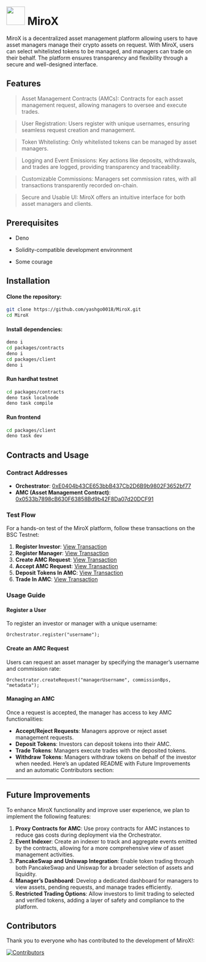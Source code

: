 # <img src="https://mirox.app/logo.png" style="width:3rem" /> MiroX

MiroX is a decentralized asset management platform allowing users to have asset managers manage their crypto assets on request. With MiroX, users can select whitelisted tokens to be managed, and managers can trade on their behalf. The platform ensures transparency and flexibility through a secure and well-designed interface.

## Features

> Asset Management Contracts (AMCs): Contracts for each asset management request, allowing managers to oversee and execute trades.

> User Registration: Users register with unique usernames, ensuring seamless request creation and management.

> Token Whitelisting: Only whitelisted tokens can be managed by asset managers.

> Logging and Event Emissions: Key actions like deposits, withdrawals, and trades are logged, providing transparency and traceability.

> Customizable Commissions: Managers set commission rates, with all transactions transparently recorded on-chain.

> Secure and Usable UI: MiroX offers an intuitive interface for both asset managers and clients.

## Prerequisites

- Deno

- Solidity-compatible development environment

- Some courage

## Installation

#### Clone the repository:

```bash
git clone https://github.com/yashgo0018/MiroX.git
cd MiroX
```

#### Install dependencies:

```bash
deno i
cd packages/contracts
deno i
cd packages/client
deno i
```

#### Run hardhat testnet

```bash
cd packages/contracts
deno task localnode
deno task compile
```

#### Run frontend

```bash
cd packages/client
deno task dev
```

## Contracts and Usage

### Contract Addresses

- **Orchestrator**: [0xE0404b43CE653bbB437Cb2D6B9b9802F3652bf77](https://testnet.bscscan.com/address/0xe0404b43ce653bbb437cb2d6b9b9802f3652bf77#code)
- **AMC (Asset Management Contract)**: [0x0533b7898cB630F63858Bd9b42F8Da07d20DCF91](https://testnet.bscscan.com/address/0x0533b7898cB630F63858Bd9b42F8Da07d20DCF91#code)

### Test Flow

For a hands-on test of the MiroX platform, follow these transactions on the BSC Testnet:

1. **Register Investor**: [View Transaction](https://testnet.bscscan.com/tx/0xd3a3298777a5e12d6ff1d7434c676f6cec484874e45fe1b7467b9b0c97d8e7e6)
2. **Register Manager**: [View Transaction](https://testnet.bscscan.com/tx/0xd5be76a7fadd34e6814faad77337a204f5a629ace335ce1fcfd8df695f77345a)
3. **Create AMC Request**: [View Transaction](https://testnet.bscscan.com/tx/0x210cdc5d8b850b78171f8b1d8a026ba28989ad328b11066e8a89732dc19b4f13)
4. **Accept AMC Request**: [View Transaction](https://testnet.bscscan.com/tx/0x0c62ab6041f1ddf763c1b2c99d13f8dda4271038ac24938d5f2f4ba4f21507a6)
5. **Deposit Tokens In AMC**: [View Transaction](https://testnet.bscscan.com/tx/0x5049a54e4b6ce3498bdfdbd887ee0d9fdf82b9919c617e3018a3af4b1ce176cc)
6. **Trade In AMC**: [View Transaction](https://testnet.bscscan.com/tx/0x7d0b0f9cfd6881a345d9fddf5b3a7e94e11acbd15e008b0eb8a86d34d888f7e5)

### Usage Guide

#### Register a User

To register an investor or manager with a unique username:

```solidity
Orchestrator.register("username");
```

#### Create an AMC Request

Users can request an asset manager by specifying the manager’s username and commission rate:

```solidity
Orchestrator.createRequest("managerUsername", commissionBps, "metadata");
```

#### Managing an AMC

Once a request is accepted, the manager has access to key AMC functionalities:

- **Accept/Reject Requests**: Managers approve or reject asset management requests.
- **Deposit Tokens**: Investors can deposit tokens into their AMC.
- **Trade Tokens**: Managers execute trades with the deposited tokens.
- **Withdraw Tokens**: Managers withdraw tokens on behalf of the investor when needed.
  Here’s an updated README with Future Improvements and an automatic Contributors section:

---

## Future Improvements

To enhance MiroX functionality and improve user experience, we plan to implement the following features:

1. **Proxy Contracts for AMC**: Use proxy contracts for AMC instances to reduce gas costs during deployment via the Orchestrator.
2. **Event Indexer**: Create an indexer to track and aggregate events emitted by the contracts, allowing for a more comprehensive view of asset management activities.
3. **PancakeSwap and Uniswap Integration**: Enable token trading through both PancakeSwap and Uniswap for a broader selection of assets and liquidity.
4. **Manager’s Dashboard**: Develop a dedicated dashboard for managers to view assets, pending requests, and manage trades efficiently.
5. **Restricted Trading Options**: Allow investors to limit trading to selected and verified tokens, adding a layer of safety and compliance to the platform.

## Contributors

Thank you to everyone who has contributed to the development of MiroX!:

[![Contributors](https://contrib.rocks/image?repo=yashgo0018/MiroX)](https://github.com/yashgo0018/MiroX/graphs/contributors)
